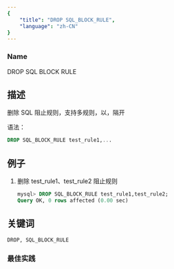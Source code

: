 ```yaml
---
{
    "title": "DROP SQL_BLOCK_RULE",
    "language": "zh-CN"
}
---
```


<!--
Licensed to the Apache Software Foundation (ASF) under one
or more contributor license agreements.  See the NOTICE file
distributed with this work for additional information
regarding copyright ownership.  The ASF licenses this file
to you under the Apache License, Version 2.0 (the
"License"); you may not use this file except in compliance
with the License.  You may obtain a copy of the License at

  http://www.apache.org/licenses/LICENSE-2.0

Unless required by applicable law or agreed to in writing,
software distributed under the License is distributed on an
"AS IS" BASIS, WITHOUT WARRANTIES OR CONDITIONS OF ANY
KIND, either express or implied.  See the License for the
specific language governing permissions and limitations
under the License.
-->


### Name

DROP SQL BLOCK RULE

## 描述

删除 SQL 阻止规则，支持多规则，以，隔开

语法：

```sql
DROP SQL_BLOCK_RULE test_rule1,...
```

## 例子

1. 删除 test_rule1、test_rule2 阻止规则

   ```sql
   mysql> DROP SQL_BLOCK_RULE test_rule1,test_rule2;
   Query OK, 0 rows affected (0.00 sec)
   ```

## 关键词

```text
DROP, SQL_BLOCK_RULE
```

### 最佳实践

